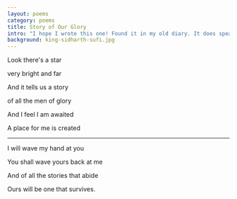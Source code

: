 ```yaml
---
layout: poems
category: poems 
title: Story of Our Glory 
intro: "I hope I wrote this one! Found it in my old diary. It does speak to my expectations and promises to myself. So must be mine. I guess."
background: king-sidharth-sufi.jpg 
---
```


Look there's a star

very bright and far

And it tells us a story

of all the men of glory

And I feel I am awaited

A place for me is created

----

I will wave my hand at you

You shall wave yours back at me

And of all the stories that abide

Ours will be one that survives.
